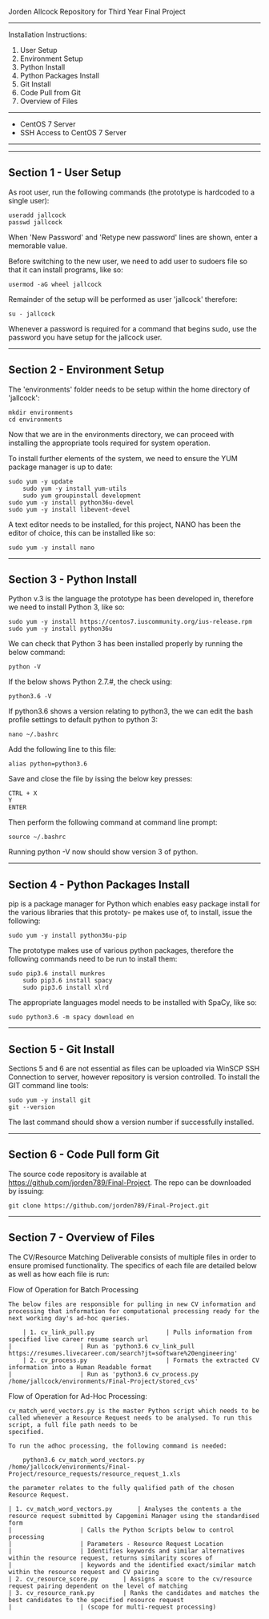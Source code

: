 Jorden Allcock
Repository for Third Year Final Project

---------------------------------------------------------------------------------------------------------------

Installation Instructions:

1. User Setup
2. Environment Setup
3. Python Install
4. Python Packages Install
5. Git Install
6. Code Pull from Git
7. Overview of Files

-----------------------------
- CentOS 7 Server 
- SSH Access to CentOS 7 Server
-----------------------------

-----------------------------
Section 1 - User Setup
-----------------------------

As root user, run the following commands (the prototype is hardcoded to a single user):

	useradd jallcock
	passwd jallcock

When 'New Password' and 'Retype new password' lines are shown, enter a memorable value.

Before switching to the new user, we need to add user to sudoers file so that it can install programs, like so:

	usermod -aG wheel jallcock

Remainder of the setup will be performed as user 'jallcock' therefore:

	su - jallcock

Whenever a password is required for a command that begins sudo, use the password you have setup for the jallcock
user.

-----------------------------
Section 2 - Environment Setup
-----------------------------

The 'environments' folder needs to be setup within the home directory of 'jallcock':

	mkdir environments
	cd environments

Now that we are in the environments directory, we can proceed with installing the appropriate tools required for
system operation.

To install further elements of the system, we need to ensure the YUM package manager is up to date:

	sudo yum -y update
        sudo yum -y install yum-utils
        sudo yum groupinstall development
	sudo yum -y install python36u-devel
	sudo yum -y install libevent-devel

A text editor needs to be installed, for this project, NANO has been the editor of choice, this can be installed
like so:

	sudo yum -y install nano

-----------------------------
Section 3 - Python Install 
-----------------------------

Python v.3 is the language the prototype has been developed in, therefore we need to install Python 3, like so:

	sudo yum -y install https://centos7.iuscommunity.org/ius-release.rpm
	sudo yum -y install python36u

We can check that Python 3 has been installed properly by running the below command:

	python -V

If the below shows Python 2.7.#, the check using:

	python3.6 -V

If python3.6 shows a version relating to python3, the we can edit the bash profile settings to default python to 
python 3:

	nano ~/.bashrc

Add the following line to this file:

	alias python=python3.6

Save and close the file by issing the below key presses:

	CTRL + X
	Y
	ENTER

Then perform the following command at command line prompt:

	source ~/.bashrc

Running python -V now should show version 3 of python.

-----------------------------------
Section 4 - Python Packages Install
-----------------------------------

pip is a package manager for Python which enables easy package install for the various libraries that this prototy-
pe makes use of, to install, issue the following:

	sudo yum -y install python36u-pip

The prototype makes use of various python packages, therefore the following commands need to be run to install them:

	sudo pip3.6 install munkres
        sudo pip3.6 install spacy
        sudo pip3.6 install xlrd 

The appropriate languages model needs to be installed with SpaCy, like so:

	sudo python3.6 -m spacy download en

-----------------------------
Section 5 - Git Install
-----------------------------

Sections 5 and 6 are not essential as files can be uploaded via WinSCP SSH Connection to server, however repository
is version controlled. To install the GIT command line tools:

	sudo yum -y install git
	git --version

The last command should show a version number if successfully installed.	

------------------------------
Section 6 - Code Pull form Git
------------------------------

The source code repository is available at https://github.com/jorden789/Final-Project. The repo can be downloaded
by issuing:

	git clone https://github.com/jorden789/Final-Project.git

-----------------------------
Section 7 - Overview of Files
-----------------------------

The CV/Resource Matching Deliverable consists of multiple files in order to ensure promised functionality. The specifics of each file are detailed below as well as how each file is run:

Flow of Operation for Batch Processing

	The below files are responsible for pulling in new CV information and processing that information for computational processing ready for the next working day's ad-hoc queries.

        | 1. cv_link_pull.py                    | Pulls information from specified live career resume search url
	|					| Run as 'python3.6 cv_link_pull https://resumes.livecareer.com/search?jt=software%20engineering'
        | 2. cv_process.py                      | Formats the extracted CV information into a Human Readable format
	|					| Run as 'python3.6 cv_process.py /home/jallcock/environments/Final-Project/stored_cvs'
 
Flow of Operation for Ad-Hoc Processing:

	cv_match_word_vectors.py is the master Python script which needs to be called whenever a Resource Request needs to be analysed. To run this script, a full file path needs to be
	specified.

	To run the adhoc processing, the following command is needed:

		python3.6 cv_match_word_vectors.py /home/jallcock/environments/Final-Project/resource_requests/resource_request_1.xls
	
	the parameter relates to the fully qualified path of the chosen Resource Request.

	| 1. cv_match_word_vectors.py		| Analyses the contents a the resource request submitted by Capgemini Manager using the standardised form
	|					| Calls the Python Scripts below to control processing
	|					| Parameters - Resource Request Location
	| 					| Identifies keywords and similar alternatives within the resource request, returns similarity scores of
	|					| keywords and the identified exact/similar match within the resource request and CV pairing
	| 2. cv_resource_score.py		| Assigns a score to the cv/resource request pairing dependent on the level of matching
	| 3. cv_resource_rank.py		| Ranks the candidates and matches the best candidates to the specified resource request
	|					| (scope for multi-request processing)




	
